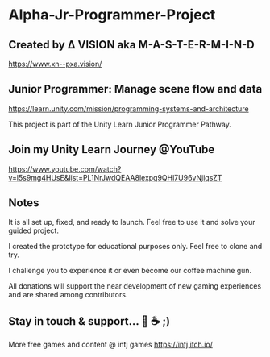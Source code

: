 # Alpha-Jr-Programmer-Project
## Created by Δ VISION aka M-A-S-T-E-R-M-I-N-D
https://www.xn--pxa.vision/

## Junior Programmer: Manage scene flow and data
https://learn.unity.com/mission/programming-systems-and-architecture

This project is part of the Unity Learn Junior Programmer Pathway.

## Join my Unity Learn Journey @YouTube
https://www.youtube.com/watch?v=l5s9mg4HUsE&list=PL1NrJwdQEAA8lexpq9QHl7U96vNjiqsZT

## Notes
It is all set up, fixed, and ready to launch. Feel free to use it and solve your guided project.

I created the prototype for educational purposes only. Feel free to clone and try.

I challenge you to experience it or even become our coffee machine gun.

All donations will support the near development of new gaming experiences and are shared among contributors.

## Stay in touch & support... 🔫 ☕ ;)
More free games and content @ intj games
https://intj.itch.io/
